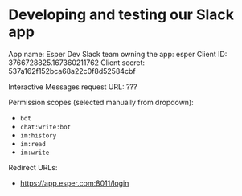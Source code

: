 Developing and testing our Slack app
====================================

App name: Esper Dev
Slack team owning the app: esper
Client ID: 3766728825.167360211762
Client secret: 537a162f152bca68a22c0f8d52584cbf

Interactive Messages request URL:
  ???

Permission scopes (selected manually from dropdown):
  * `bot`
  * `chat:write:bot`
  * `im:history`
  * `im:read`
  * `im:write`

Redirect URLs:
  * https://app.esper.com:8011/login
